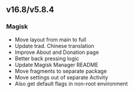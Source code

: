 ## v16.8/v5.8.4

### Magisk
- Move layout from main to full
- Update trad. Chinese translation
- Improve About and Donation page
- Better back pressing logic
- Update Magisk Manager README
- Move fragments to separate package
- Move settings out of separate Activity
- Also get default flags in non-root environment
